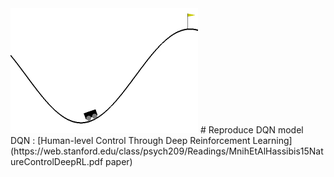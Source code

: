<img src="mountain_car.gif" width="300" height="200">
# Reproduce DQN model
   DQN : [Human-level Control Through Deep Reinforcement Learning](https://web.stanford.edu/class/psych209/Readings/MnihEtAlHassibis15NatureControlDeepRL.pdf paper)
